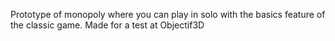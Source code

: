 Prototype of monopoly where you can play in solo with the basics feature of the classic game.
Made for a test at Objectif3D
